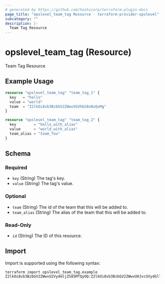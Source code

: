 ```yaml
---
# generated by https://github.com/hashicorp/terraform-plugin-docs
page_title: "opslevel_team_tag Resource - terraform-provider-opslevel"
subcategory: ""
description: |-
  Team Tag Resource
---
```


# opslevel_team_tag (Resource)

Team Tag Resource

## Example Usage

```terraform
resource "opslevel_team_tag" "team_tag_1" {
  key   = "hello"
  value = "world"
  team  = "Z2lkOi8vb3BzbGV2ZWwvVGVhbS8xNzQxMg"
}

resource "opslevel_team_tag" "team_tag_2" {
  key        = "hello_with_alias"
  value      = "world_with_alias"
  team_alias = "team_foo"
}
```

<!-- schema generated by tfplugindocs -->
## Schema

### Required

- `key` (String) The tag's key.
- `value` (String) The tag's value.

### Optional

- `team` (String) The id of the team that this will be added to.
- `team_alias` (String) The alias of the team that this will be added to.

### Read-Only

- `id` (String) The ID of this resource.

## Import

Import is supported using the following syntax:

```shell
terraform import opslevel_team_tag.example Z2lkOi8vb3BzbGV2ZWwvU2VydmljZS85MTQyOQ:Z2lkOi8vb3BzbGV2ZWwvUHJvcGVydGllczo6RGVmaW5pdGlvbi8xODA
```
